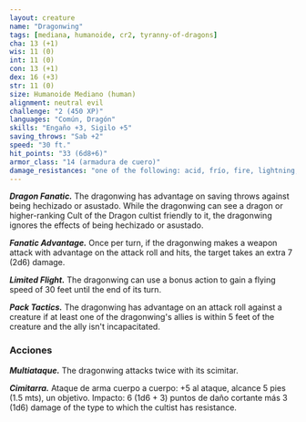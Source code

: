 ```yaml
---
layout: creature
name: "Dragonwing"
tags: [mediana, humanoide, cr2, tyranny-of-dragons]
cha: 13 (+1)
wis: 11 (0)
int: 11 (0)
con: 13 (+1)
dex: 16 (+3)
str: 11 (0)
size: Humanoide Mediano (human)
alignment: neutral evil
challenge: "2 (450 XP)"
languages: "Común, Dragón"
skills: "Engaño +3, Sigilo +5"
saving_throws: "Sab +2"
speed: "30 ft."
hit_points: "33 (6d8+6)"
armor_class: "14 (armadura de cuero)"
damage_resistances: "one of the following: acid, frío, fire, lightning, or poison"
---
```


***Dragon Fanatic.*** The dragonwing has advantage on saving throws against being hechizado or asustado. While the dragonwing can see a dragon or higher-ranking Cult of the Dragon cultist friendly to it, the dragonwing ignores the effects of being hechizado or asustado.

***Fanatic Advantage.*** Once per turn, if the dragonwing makes a weapon attack with advantage on the attack roll and hits, the target takes an extra 7 (2d6) damage.

***Limited Flight.*** The dragonwing can use a bonus action to gain a flying speed of 30 feet until the end of its turn.

***Pack Tactics.*** The dragonwing has advantage on an attack roll against a creature if at least one of the dragonwing's allies is within 5 feet of the creature and the ally isn't incapacitated.

### Acciones

***Multiataque.*** The dragonwing attacks twice with its scimitar.

***Cimitarra.*** Ataque de arma cuerpo a cuerpo: +5 al ataque, alcance 5 pies (1.5 mts), un objetivo. Impacto: 6 (1d6 + 3) puntos de daño cortante más 3 (1d6) damage of the type to which the cultist has resistance.